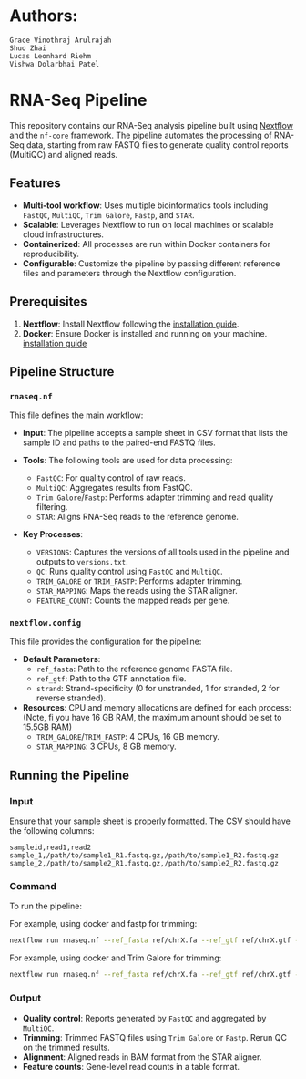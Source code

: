 # Authors: 
    Grace Vinothraj Arulrajah
    Shuo Zhai
    Lucas Leonhard Riehm 
    Vishwa Dolarbhai Patel 

# RNA-Seq Pipeline

This repository contains our RNA-Seq analysis pipeline built using [Nextflow](https://www.nextflow.io/) and the `nf-core` framework. The pipeline automates the processing of RNA-Seq data, starting from raw FASTQ files to generate quality control reports (MultiQC) and aligned reads.

## Features
- **Multi-tool workflow**: Uses multiple bioinformatics tools including `FastQC`, `MultiQC`, `Trim Galore`, `Fastp`, and `STAR`.
- **Scalable**: Leverages Nextflow to run on local machines or scalable cloud infrastructures.
- **Containerized**: All processes are run within Docker containers for reproducibility.
- **Configurable**: Customize the pipeline by passing different reference files and parameters through the Nextflow configuration.

## Prerequisites

1. **Nextflow**: Install Nextflow following the [installation guide](https://www.nextflow.io/docs/latest/getstarted.html).
2. **Docker**: Ensure Docker is installed and running on your machine. [installation guide](https://docs.docker.com/engine/install/debian/)

## Pipeline Structure

### `rnaseq.nf`

This file defines the main workflow:

- **Input**: The pipeline accepts a sample sheet in CSV format that lists the sample ID and paths to the paired-end FASTQ files.
- **Tools**: The following tools are used for data processing:
  - `FastQC`: For quality control of raw reads.
  - `MultiQC`: Aggregates results from FastQC.
  - `Trim Galore`/`Fastp`: Performs adapter trimming and read quality filtering.
  - `STAR`: Aligns RNA-Seq reads to the reference genome.
  
- **Key Processes**:
  - `VERSIONS`: Captures the versions of all tools used in the pipeline and outputs to `versions.txt`.
  - `QC`: Runs quality control using `FastQC` and `MultiQC`.
  - `TRIM_GALORE` or `TRIM_FASTP`: Performs adapter trimming.
  - `STAR_MAPPING`: Maps the reads using the STAR aligner.
  - `FEATURE_COUNT`: Counts the mapped reads per gene.

### `nextflow.config`

This file provides the configuration for the pipeline:

- **Default Parameters**:
  - `ref_fasta`: Path to the reference genome FASTA file.
  - `ref_gtf`: Path to the GTF annotation file.
  - `strand`: Strand-specificity (0 for unstranded, 1 for stranded, 2 for reverse stranded).
- **Resources**: CPU and memory allocations are defined for each process: (Note, fi you have 16 GB RAM, the maximum amount should be set to 15.5GB RAM)
  - `TRIM_GALORE`/`TRIM_FASTP`: 4 CPUs, 16 GB memory.
  - `STAR_MAPPING`: 3 CPUs, 8 GB memory.

## Running the Pipeline

### Input
Ensure that your sample sheet is properly formatted. The CSV should have the following columns:
```csv
sampleid,read1,read2
sample_1,/path/to/sample1_R1.fastq.gz,/path/to/sample1_R2.fastq.gz
sample_2,/path/to/sample2_R1.fastq.gz,/path/to/sample2_R2.fastq.gz
```

### Command
To run the pipeline:

For example, using docker and fastp for trimming: 
```bash
nextflow run rnaseq.nf --ref_fasta ref/chrX.fa --ref_gtf ref/chrX.gtf --strand 0 --sample_sheet ./samplesheet.csv  -resume --with_docker --use_fastp
```
For example, using docker and Trim Galore for trimming: 
```bash
nextflow run rnaseq.nf --ref_fasta ref/chrX.fa --ref_gtf ref/chrX.gtf --strand 0 --sample_sheet ./samplesheet.csv  -resume --with_docker
```


### Output
- **Quality control**: Reports generated by `FastQC` and aggregated by `MultiQC`.
- **Trimming**: Trimmed FASTQ files using `Trim Galore` or `Fastp`. Rerun QC on the trimmed results. 
- **Alignment**: Aligned reads in BAM format from the STAR aligner.
- **Feature counts**: Gene-level read counts in a table format.
